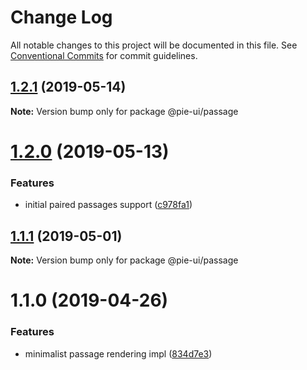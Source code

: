 # Change Log

All notable changes to this project will be documented in this file.
See [Conventional Commits](https://conventionalcommits.org) for commit guidelines.

## [1.2.1](https://github.com/pie-framework/pie-ui/compare/@pie-ui/passage@1.2.0...@pie-ui/passage@1.2.1) (2019-05-14)

**Note:** Version bump only for package @pie-ui/passage





# [1.2.0](https://github.com/pie-framework/pie-ui/compare/@pie-ui/passage@1.1.1...@pie-ui/passage@1.2.0) (2019-05-13)


### Features

* initial paired passages support ([c978fa1](https://github.com/pie-framework/pie-ui/commit/c978fa1))





## [1.1.1](https://github.com/pie-framework/pie-ui/compare/@pie-ui/passage@1.1.0...@pie-ui/passage@1.1.1) (2019-05-01)

**Note:** Version bump only for package @pie-ui/passage





# 1.1.0 (2019-04-26)


### Features

* minimalist passage rendering impl ([834d7e3](https://github.com/pie-framework/pie-ui/commit/834d7e3))
